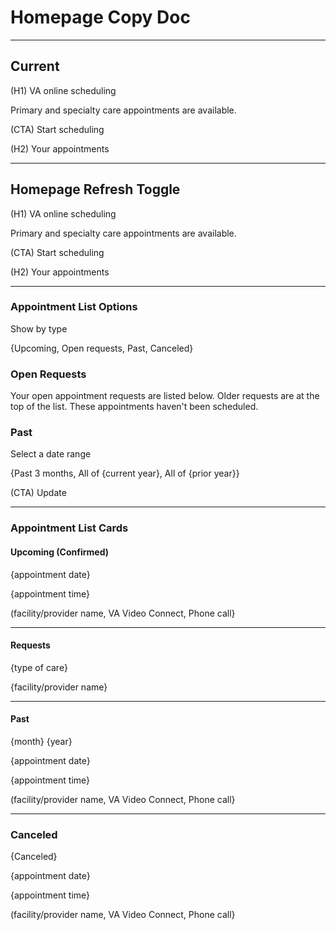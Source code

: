 # Homepage Copy Doc

---

## Current

(H1) VA online scheduling

Primary and specialty care appointments are available.

(CTA) Start scheduling

(H2) Your appointments

---

## Homepage Refresh Toggle

(H1) VA online scheduling

Primary and specialty care appointments are available.

(CTA) Start scheduling

(H2) Your appointments

---

### Appointment List Options

Show by type

{Upcoming, Open requests, Past, Canceled}

### Open Requests

Your open appointment requests are listed below. Older requests are at the top of the list. These appointments haven't been scheduled.

### Past

Select a date range

{Past 3 months, All of {current year}, All of {prior year}}

(CTA) Update

---

### Appointment List Cards

#### Upcoming (Confirmed)

{appointment date}

{appointment time}

(facility/provider name, VA Video Connect, Phone call}

---

#### Requests

{type of care}

{facility/provider name}

---

#### Past

{month} {year}

{appointment date}

{appointment time}

(facility/provider name, VA Video Connect, Phone call}

---

### Canceled

{Canceled}

{appointment date}

{appointment time}

(facility/provider name, VA Video Connect, Phone call}
